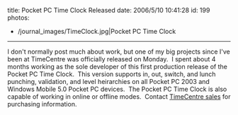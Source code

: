 title: Pocket PC Time Clock Released
date: 2006/5/10 10:41:28
id: 199
photos:
- /journal_images/TimeClock.jpg|Pocket PC Time Clock
---
I don't normally post much about work, but one of my big projects since I've been at TimeCentre was officially released on Monday.  I spent about 4 months working as the sole developer of this first production release of the Pocket PC Time Clock.  This version supports in, out, switch, and lunch punching, validation, and level heirarchies on all Pocket PC 2003 and Windows Mobile 5.0 Pocket PC devices.  The Pocket PC Time Clock is also capable of working in online or offline modes.  Contact [TimeCentre sales](http://www.timecentre.com) for purchasing information.